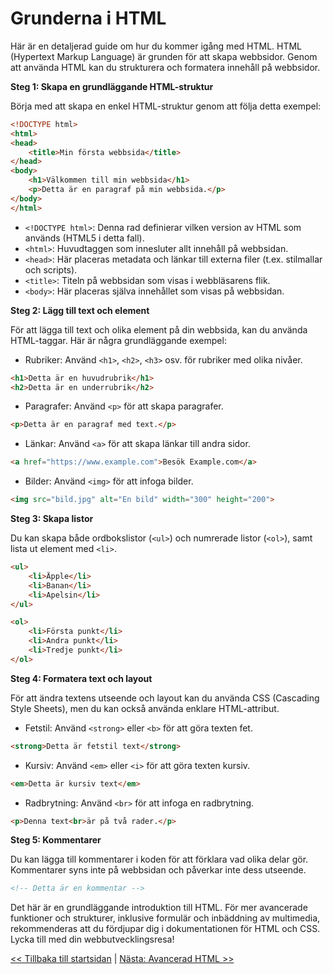 # Grunderna i HTML

<!-- markdownlint-disable MD036 -->

Här är en detaljerad guide om hur du kommer igång med HTML. HTML (Hypertext Markup Language) är grunden för att skapa webbsidor. Genom att använda HTML kan du strukturera och formatera innehåll på webbsidor.

**Steg 1: Skapa en grundläggande HTML-struktur**

Börja med att skapa en enkel HTML-struktur genom att följa detta exempel:

```html
<!DOCTYPE html>
<html>
<head>
    <title>Min första webbsida</title>
</head>
<body>
    <h1>Välkommen till min webbsida</h1>
    <p>Detta är en paragraf på min webbsida.</p>
</body>
</html>
```

- `<!DOCTYPE html>`: Denna rad definierar vilken version av HTML som används (HTML5 i detta fall).
- `<html>`: Huvudtaggen som innesluter allt innehåll på webbsidan.
- `<head>`: Här placeras metadata och länkar till externa filer (t.ex. stilmallar och scripts).
- `<title>`: Titeln på webbsidan som visas i webbläsarens flik.
- `<body>`: Här placeras själva innehållet som visas på webbsidan.

**Steg 2: Lägg till text och element**

För att lägga till text och olika element på din webbsida, kan du använda HTML-taggar. Här är några grundläggande exempel:

- Rubriker: Använd `<h1>`, `<h2>`, `<h3>` osv. för rubriker med olika nivåer.

```html
<h1>Detta är en huvudrubrik</h1>
<h2>Detta är en underrubrik</h2>
```

- Paragrafer: Använd `<p>` för att skapa paragrafer.

```html
<p>Detta är en paragraf med text.</p>
```

- Länkar: Använd `<a>` för att skapa länkar till andra sidor.

```html
<a href="https://www.example.com">Besök Example.com</a>
```

- Bilder: Använd `<img>` för att infoga bilder.

```html
<img src="bild.jpg" alt="En bild" width="300" height="200">
```

**Steg 3: Skapa listor**

Du kan skapa både ordbokslistor (`<ul>`) och numrerade listor (`<ol>`), samt lista ut element med `<li>`.

```html
<ul>
    <li>Äpple</li>
    <li>Banan</li>
    <li>Apelsin</li>
</ul>

<ol>
    <li>Första punkt</li>
    <li>Andra punkt</li>
    <li>Tredje punkt</li>
</ol>
```

**Steg 4: Formatera text och layout**

För att ändra textens utseende och layout kan du använda CSS (Cascading Style Sheets), men du kan också använda enklare HTML-attribut.

- Fetstil: Använd `<strong>` eller `<b>` för att göra texten fet.

```html
<strong>Detta är fetstil text</strong>
```

- Kursiv: Använd `<em>` eller `<i>` för att göra texten kursiv.

```html
<em>Detta är kursiv text</em>
```

- Radbrytning: Använd `<br>` för att infoga en radbrytning.

```html
<p>Denna text<br>är på två rader.</p>
```

**Steg 5: Kommentarer**

Du kan lägga till kommentarer i koden för att förklara vad olika delar gör. Kommentarer syns inte på webbsidan och påverkar inte dess utseende.

```html
<!-- Detta är en kommentar -->
```

Det här är en grundläggande introduktion till HTML. För mer avancerade funktioner och strukturer, inklusive formulär och inbäddning av multimedia, rekommenderas att du fördjupar dig i dokumentationen för HTML och CSS. Lycka till med din webbutvecklingsresa!

[<< Tillbaka till startsidan](../README.md) | [Nästa: Avancerad HTML >>](2-avancerad-html.md)
